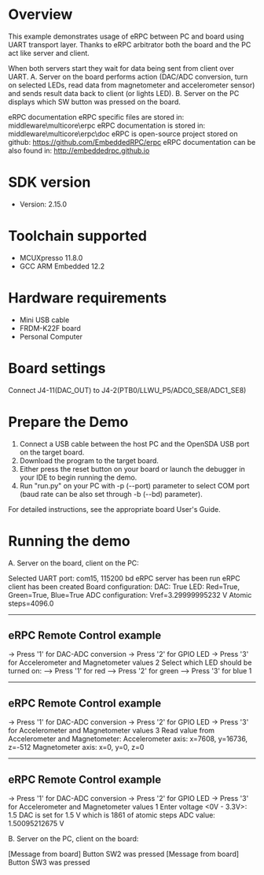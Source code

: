 Overview
========
This example demonstrates usage of eRPC between PC and board using UART transport layer.
Thanks to eRPC arbitrator both the board and the PC act like server and client.

When both servers start they wait for data being sent from client over UART. 
A. Server on the board performs action (DAC/ADC conversion, turn on selected LEDs, read data from magnetometer and accelerometer sensor) 
and sends result data back to client (or lights LED).
B. Server on the PC displays which SW button was pressed on the board.

eRPC documentation
eRPC specific files are stored in: middleware\multicore\erpc
eRPC documentation is stored in: middleware\multicore\erpc\doc
eRPC is open-source project stored on github: https://github.com/EmbeddedRPC/erpc
eRPC documentation can be also found in: http://embeddedrpc.github.io

SDK version
===========
- Version: 2.15.0

Toolchain supported
===================
- MCUXpresso  11.8.0
- GCC ARM Embedded  12.2

Hardware requirements
=====================
- Mini USB cable
- FRDM-K22F board
- Personal Computer

Board settings
==============
Connect J4-11(DAC_OUT) to J4-2(PTB0/LLWU_P5/ADC0_SE8/ADC1_SE8)


Prepare the Demo
================
1.  Connect a USB cable between the host PC and the OpenSDA USB port on the target board.
2.  Download the program to the target board.
3.  Either press the reset button on your board or launch the debugger in your IDE to begin running the demo.
4.  Run "run.py" on your PC with -p (--port) parameter to select COM port (baud rate can be also set through -b (--bd) parameter).

For detailed instructions, see the appropriate board User's Guide.

Running the demo
================

A. Server on the board, client on the PC:

Selected UART port: com15, 115200 bd
eRPC server has been run
eRPC client has been created
Board configuration:
    DAC: True
    LED: Red=True, Green=True, Blue=True
ADC configuration:
    Vref=3.29999995232 V
    Atomic steps=4096.0

---------------------------
eRPC Remote Control example
---------------------------
-> Press '1' for DAC-ADC conversion
-> Press '2' for GPIO LED
-> Press '3' for Accelerometer and Magnetometer values
2
Select which LED should be turned on:
--> Press '1' for red
--> Press '2' for green
--> Press '3' for blue
1

---------------------------
eRPC Remote Control example
---------------------------
-> Press '1' for DAC-ADC conversion
-> Press '2' for GPIO LED
-> Press '3' for Accelerometer and Magnetometer values
3
Read value from Accelerometer and Magnetometer:
    Accelerometer axis: x=7608, y=16736, z=-512
    Magnetometer axis: x=0, y=0, z=0

---------------------------
eRPC Remote Control example
---------------------------
-> Press '1' for DAC-ADC conversion
-> Press '2' for GPIO LED
-> Press '3' for Accelerometer and Magnetometer values
1
Enter voltage <0V - 3.3V>: 1.5
DAC is set for 1.5 V which is 1861 of atomic steps
ADC value: 1.50095212675 V


B. Server on the PC, client on the board:

[Message from board] Button SW2 was pressed
[Message from board] Button SW3 was pressed
